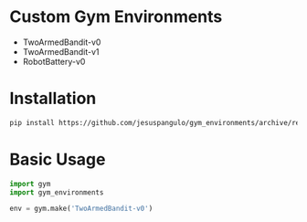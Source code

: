 # Custom Gym Environments

- TwoArmedBandit-v0
- TwoArmedBandit-v1
- RobotBattery-v0

# Installation

```bash
pip install https://github.com/jesuspangulo/gym_environments/archive/refs/heads/main.zip
```

# Basic Usage

```python
import gym
import gym_environments

env = gym.make('TwoArmedBandit-v0')
```